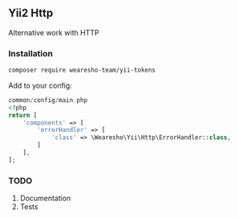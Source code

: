 ## Yii2 Http

Alternative work with HTTP

### Installation
```bash
composer require wearesho-team/yii-tokens
```
Add to your config:
```php
common/config/main.php
<?php
return [
    'components' => [
        'errorHandler' => [
            'class' => \Wearesho\Yii\Http\ErrorHandler::class,
        ]
    ],
];

```

### TODO
1. Documentation
2. Tests